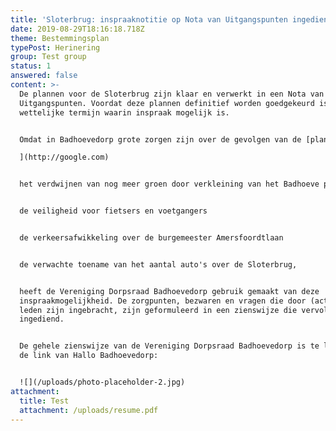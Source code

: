 ```yaml
---
title: 'Sloterbrug: inspraaknotitie op Nota van Uitgangspunten ingediend'
date: 2019-08-29T18:16:18.718Z
theme: Bestemmingsplan
typePost: Herinering
group: Test group
status: 1
answered: false
content: >-
  De plannen voor de Sloterbrug zijn klaar en verwerkt in een Nota van
  Uitgangspunten. Voordat deze plannen definitief worden goedgekeurd is er een
  wettelijke termijn waarin inspraak mogelijk is.


  Omdat in Badhoevedorp grote zorgen zijn over de gevolgen van de [plannen:

  ](http://google.com)


  het verdwijnen van nog meer groen door verkleining van het Badhoeve parkje


  de veiligheid voor fietsers en voetgangers


  de verkeersafwikkeling over de burgemeester Amersfoordtlaan


  de verwachte toename van het aantal auto's over de Sloterbrug,


  heeft de Vereniging Dorpsraad Badhoevedorp gebruik gemaakt van deze
  inspraakmogelijkheid. De zorgpunten, bezwaren en vragen die door (actieve)
  leden zijn ingebracht, zijn geformuleerd in een zienswijze die vervolgens is
  ingediend.


  De gehele zienswijze van de Vereniging Dorpsraad Badhoevedorp is te lezen via
  de link van Hallo Badhoevedorp:


  ![](/uploads/photo-placeholder-2.jpg)
attachment:
  title: Test
  attachment: /uploads/resume.pdf
---
```


